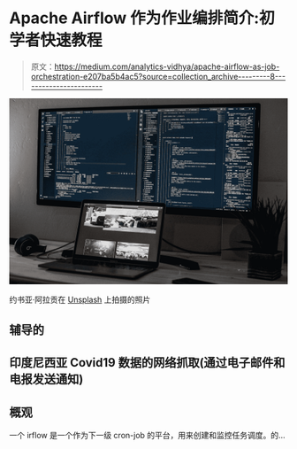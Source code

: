 # Apache Airflow 作为作业编排简介:初学者快速教程

> 原文：<https://medium.com/analytics-vidhya/apache-airflow-as-job-orchestration-e207ba5b4ac5?source=collection_archive---------8----------------------->

![](img/b99499f38cfa840eb664c4d1e3d3bae7.png)

约书亚·阿拉贡在 [Unsplash](https://unsplash.com?utm_source=medium&utm_medium=referral) 上拍摄的照片

## 辅导的

## 印度尼西亚 Covid19 数据的网络抓取(通过电子邮件和电报发送通知)

## 概观

一个 irflow 是一个作为下一级 cron-job 的平台，用来创建和监控任务调度。的…